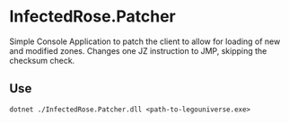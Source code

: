 # InfectedRose.Patcher
Simple Console Application to patch the client to allow for loading of new and modified zones. Changes one
JZ instruction to JMP, skipping the checksum check.

## Use
```
dotnet ./InfectedRose.Patcher.dll <path-to-legouniverse.exe>
```